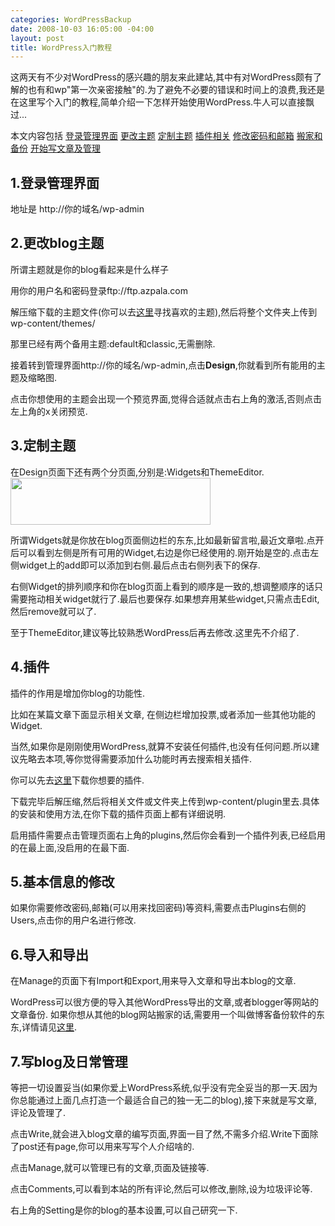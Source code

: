 ```yaml
--- 
categories: WordPressBackup
date: 2008-10-03 16:05:00 -04:00
layout: post
title: WordPress入门教程
---
```

这两天有不少对WordPress的感兴趣的朋友来此建站,其中有对WordPress颇有了解的也有和wp"第一次亲密接触"的.为了避免不必要的错误和时间上的浪费,我还是在这里写个入门的教程,简单介绍一下怎样开始使用WordPress.牛人可以直接飘过...

本文内容包括
<a href="#login">登录管理界面</a>
<a href="#theme">更改主题</a>
<a href="#themeeditor">定制主题</a>
<a href="#plugin">插件相关</a>
<a href="#user">修改密码和邮箱</a>
<a href="#manage">搬家和备份</a>
<a href="#write">开始写文章及管理</a>

<!--more-->
<h2 id="login">1.登录管理界面</h2>
地址是 http://你的域名/wp-admin
<h2 id="theme">2.更改blog主题</h2>
所谓主题就是你的blog看起来是什么样子

用你的用户名和密码登录ftp://ftp.azpala.com

解压缩下载的主题文件(你可以去<a href="http://wordpress.org/extend/themes/" target="_blank">这里</a>寻找喜欢的主题),然后将整个文件夹上传到 wp-content/themes/

那里已经有两个备用主题:default和classic,无需删除.

接着转到管理界面http://你的域名/wp-admin,点击<strong>Design</strong>,你就看到所有能用的主题及缩略图.

点击你想使用的主题会出现一个预览界面,觉得合适就点击右上角的激活,否则点击左上角的x关闭预览.
<h2 id="themeeditor">3.定制主题</h2>
在Design页面下还有两个分页面,分别是:Widgets和ThemeEditor.

<img class="alignnone size-full wp-image-836" title="design" src="http://ztnote.files.wordpress.com/2008/10/design.png" alt="" width="320" height="75" />

所谓Widgets就是你放在blog页面侧边栏的东东,比如最新留言啦,最近文章啦.点开后可以看到左侧是所有可用的Widget,右边是你已经使用的.刚开始是空的.点击左侧widget上的add即可以添加到右侧.最后点击右侧列表下的保存.

右侧Widget的排列顺序和你在blog页面上看到的顺序是一致的,想调整顺序的话只需要拖动相关widget就行了.最后也要保存.如果想弃用某些widget,只需点击Edit,然后remove就可以了.

至于ThemeEditor,建议等比较熟悉WordPress后再去修改.这里先不介绍了.
<h2 id="plugin">4.插件</h2>
插件的作用是增加你blog的功能性.

比如在某篇文章下面显示相关文章, 在侧边栏增加投票,或者添加一些其他功能的Widget.

当然,如果你是刚刚使用WordPress,就算不安装任何插件,也没有任何问题.所以建议先略去本项,等你觉得需要添加什么功能时再去搜索相关插件.

你可以先去<a href="http://wordpress.org/extend/plugins/" target="_blank">这里</a>下载你想要的插件.

下载完毕后解压缩,然后将相关文件或文件夹上传到wp-content/plugin里去.具体的安装和使用方法,在你下载的插件页面上都有详细说明.

启用插件需要点击管理页面右上角的plugins,然后你会看到一个插件列表,已经启用的在最上面,没启用的在最下面.
<h2 id="user">5.基本信息的修改</h2>
如果你需要修改密码,邮箱(可以用来找回密码)等资料,需要点击Plugins右侧的Users,点击你的用户名进行修改.
<h2 id="manage">6.导入和导出</h2>
在Manage的页面下有Import和Export,用来导入文章和导出本blog的文章.

WordPress可以很方便的导入其他WordPress导出的文章,或者blogger等网站的文章备份. 如果你想从其他的blog网站搬家的话,需要用一个叫做博客备份软件的东东,详情请见<a href="http://ygc.azpala.com/?p=412" target="_blank">这里</a>.
<h2 id="write">7.写blog及日常管理</h2>
等把一切设置妥当(如果你爱上WordPress系统,似乎没有完全妥当的那一天.因为你总能通过上面几点打造一个最适合自己的独一无二的blog),接下来就是写文章,评论及管理了.

点击Write,就会进入blog文章的编写页面,界面一目了然,不需多介绍.Write下面除了post还有page,你可以用来写写个人介绍啥的.

点击Manage,就可以管理已有的文章,页面及链接等.

点击Comments,可以看到本站的所有评论,然后可以修改,删除,设为垃圾评论等.

右上角的Setting是你的blog的基本设置,可以自己研究一下.
